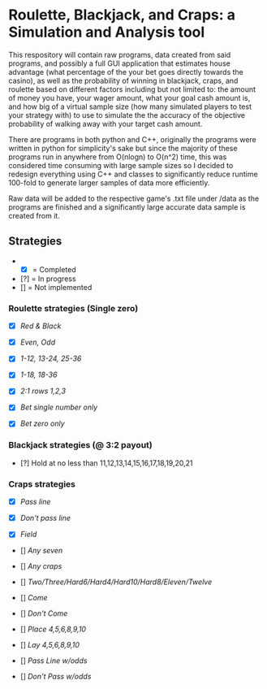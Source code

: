 # Roulette, Blackjack, and Craps: a Simulation and Analysis tool

This respository will contain raw programs, data created from said programs, and possibly a full GUI application that estimates house advantage (what percentage of the your bet goes directly towards the casino), as well as the probability of winning in blackjack, craps, and roulette based on different factors including but not limited to: the amount of money you have, your wager amount, what your goal cash amount is, and how big of a virtual sample size (how many simulated players to test your strategy with) to use to simulate the the accuracy of the objective probability of walking away with your target cash amount.

There are programs in both python and C++, originally the programs were written in python for simplicity's sake but since the majority of these programs run in anywhere from O(nlogn) to O(n^2) time, this was considered time consuming with large sample sizes so I decided to redesign everything using C++ and classes to significantly reduce runtime 100-fold to generate larger samples of data more efficiently.

Raw data will be added to the respective game's .txt file under /data as the programs are finished and a significantly large accurate data sample is created from it.

## Strategies
- - [x] = Completed
- [?] = In progress
- [] = Not implemented

### Roulette strategies (Single zero)

- [x] *Red & Black*
 
- [x] *Even, Odd*

- [x] *1-12, 13-24, 25-36*

- [x] *1-18, 18-36*

- [x] *2:1 rows 1,2,3*

- [x] *Bet single number only* 

- [x] *Bet zero only*

### Blackjack strategies (@ 3:2 payout)
- [?] Hold at no less than 11,12,13,14,15,16,17,18,19,20,21

### Craps strategies
- [x] *Pass line*

- [x] *Don't pass line*

- [x] *Field*

- [] *Any seven*

- [] *Any craps*

- [] *Two/Three/Hard6/Hard4/Hard10/Hard8/Eleven/Twelve*

- [] *Come*

- [] *Don't Come*

- [] *Place 4,5,6,8,9,10*

- [] *Lay 4,5,6,8,9,10*

- [] *Pass Line w/odds*

- [] *Don't Pass w/odds*
